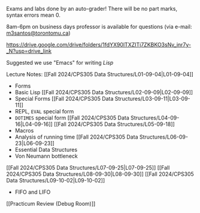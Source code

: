 Exams and labs done by an auto-grader! There will be no part marks, syntax errors mean 0.

8am-6pm on business days professor is available for questions (via e-mail: m3santos@torontomu.ca)

https://drive.google.com/drive/folders/1fdYX90lTXZITj7ZKBKO3sNv_inr7y-_N?usp=drive_link 

Suggested we use "Emacs" for writing *Lisp*

Lecture Notes:
[[Fall 2024/CPS305 Data Structures/L01-09-04|L01-09-04]]
- Forms
- Basic Lisp
[[Fall 2024/CPS305 Data Structures/L02-09-09|L02-09-09]]
- Special Forms
[[Fall 2024/CPS305 Data Structures/L03-09-11|L03-09-11]]
- REPL, `EVAL` special form
- `DOTIMES` special form
[[Fall 2024/CPS305 Data Structures/L04-09-16|L04-09-16]]
[[Fall 2024/CPS305 Data Structures/L05-09-18]]
- Macros
- Analysis of running time
[[Fall 2024/CPS305 Data Structures/L06-09-23|L06-09-23]]
- Essential Data Structures
- Von Neumann bottleneck

[[Fall 2024/CPS305 Data Structures/L07-09-25|L07-09-25]]
[[Fall 2024/CPS305 Data Structures/L08-09-30|L08-09-30]]
[[Fall 2024/CPS305 Data Structures/L09-10-02|L09-10-02]]
- FIFO and LIFO

[[Practicum Review (Debug Room)]]

